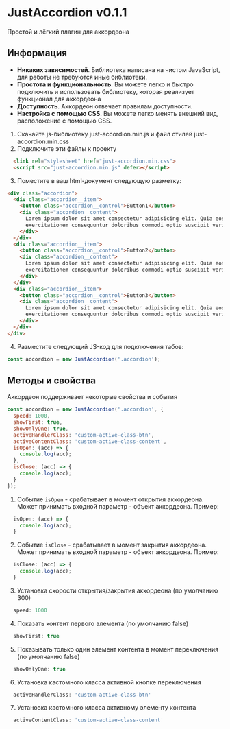 # JustAccordion v0.1.1

Простой и лёгкий плагин для аккордеона

## Информация

+ __Никаких зависимостей__.  Библиотека написана на чистом JavaScript, для работы не требуются иные библиотеки.
+ __Простота и функциональность__. Вы можете легко и быстро подключить и использовать библиотеку, которая реализует функционал для аккордеона
+ __Доступность__. Аккордеон отвечает правилам доступности.
+ __Настройка с помощью CSS__. Вы можете легко менять внешний вид, расположение с помощью CSS.

1. Скачайте js-библиотеку just-accordion.min.js и файл стилей just-accordion.min.css
2. Подключите эти файлы к проекту
```html
  <link rel="stylesheet" href="just-accordion.min.css">
  <script src="just-accordion.min.js" defer></script>
```
3. Поместите в ваш html-документ следующую разметку:
```html
<div class="accordion">
  <div class="accordion__item">
    <button class="accordion__control">Button1</button>
    <div class="accordion__content">
      Lorem ipsum dolor sit amet consectetur adipisicing elit. Quia eos illo amet saepe, nam molestiae
      exercitationem consequuntur doloribus commodi optio suscipit veritatis quo debitis architecto!
    </div>
  </div>
  <div class="accordion__item">
    <button class="accordion__control">Button2</button>
    <div class="accordion__content">
      Lorem ipsum dolor sit amet consectetur adipisicing elit. Quia eos illo amet saepe, nam molestiae
      exercitationem consequuntur doloribus commodi optio suscipit veritatis quo debitis architecto!
    </div>
  </div>
  <div class="accordion__item">
    <button class="accordion__control">Button3</button>
    <div class="accordion__content">
      Lorem ipsum dolor sit amet consectetur adipisicing elit. Quia eos illo amet saepe, nam molestiae
      exercitationem consequuntur doloribus commodi optio suscipit veritatis quo debitis architecto!
    </div>
  </div>
</div>
```

4. Разместите следующий JS-код для подключения табов:
```javascript
const accordion = new JustAccordion('.accordion');
```

## Методы и свойства

Аккордеон поддерживает некоторые свойства и события

```javascript
const accordion = new JustAccordion('.accordion', {
  speed: 1000,
  showFirst: true,
  showOnlyOne: true,
  activeHandlerClass: 'custom-active-class-btn',
  activeContentClass: 'custom-active-class-content',
  isOpen: (acc) => {
    console.log(acc);
  },
  isClose: (acc) => {
    console.log(acc);
  }
});
```

1. Событие `isOpen` - срабатывает в момент открытия аккордеона. Может принимать входной параметр - объект аккордеона. Пример:
```javascript
  isOpen: (acc) => {
    console.log(acc);
  }
```

2. Событие `isClose` - срабатывает в момент закрытия аккордеона. Может принимать входной параметр - объект аккордеона. Пример: 
```javascript
  isClose: (acc) => {
    console.log(acc);
  }
```

3. Установка скорости открытия/закрытия аккордеона (по умолчанию 300)
```javascript
  speed: 1000
```

4. Показать контент первого элемента (по умолчанию false)
```javascript
  showFirst: true
```

5. Показывать только один элемент контента в момент переключения (по умолчанию false) 
```javascript
  showOnlyOne: true
```

6. Установка кастомного класса активной кнопке переключения 
```javascript
  activeHandlerClass: 'custom-active-class-btn'
```

7. Установка кастомного класса активному элементу контента 
```javascript
  activeContentClass: 'custom-active-class-content'  
```
